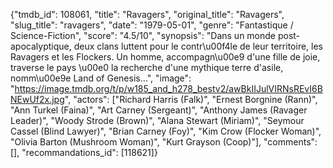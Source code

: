 {"tmdb_id": 108061, "title": "Ravagers", "original_title": "Ravagers", "slug_title": "ravagers", "date": "1979-05-01", "genre": "Fantastique / Science-Fiction", "score": "4.5/10", "synopsis": "Dans un monde post-apocalyptique, deux clans luttent pour le contr\u00f4le de leur territoire, les Ravagers et les Flockers. Un homme, accompagn\u00e9 d'une fille de joie, traverse le pays \u00e0 la recherche d'une mythique terre d'asile, nomm\u00e9e Land of Genesis...", "image": "https://image.tmdb.org/t/p/w185_and_h278_bestv2/awBkIIJulVIRNsREvI6BNEwUf2x.jpg", "actors": ["Richard Harris (Falk)", "Ernest Borgnine (Rann)", "Ann Turkel (Faina)", "Art Carney (Sergeant)", "Anthony James (Ravager Leader)", "Woody Strode (Brown)", "Alana Stewart (Miriam)", "Seymour Cassel (Blind Lawyer)", "Brian Carney (Foy)", "Kim Crow (Flocker Woman)", "Olivia Barton (Mushroom Woman)", "Kurt Grayson (Coop)"], "comments": [], "recommandations_id": [118621]}